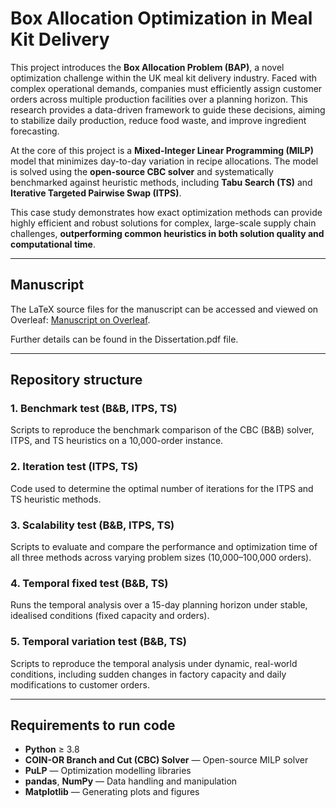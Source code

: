 # Box Allocation Optimization in Meal Kit Delivery

This project introduces the **Box Allocation Problem (BAP)**, a novel optimization challenge within the UK meal kit delivery industry. Faced with complex operational demands, companies must efficiently assign customer orders across multiple production facilities over a planning horizon. This research provides a data-driven framework to guide these decisions, aiming to stabilize daily production, reduce food waste, and improve ingredient forecasting.

At the core of this project is a **Mixed-Integer Linear Programming (MILP)** model that minimizes day-to-day variation in recipe allocations. The model is solved using the **open-source CBC solver** and systematically benchmarked against heuristic methods, including **Tabu Search (TS)** and **Iterative Targeted Pairwise Swap (ITPS)**.

This case study demonstrates how exact optimization methods can provide highly efficient and robust solutions for complex, large-scale supply chain challenges, **outperforming common heuristics in both solution quality and computational time**.

---

## Manuscript

The LaTeX source files for the manuscript can be accessed and viewed on Overleaf: [Manuscript on Overleaf](https://www.overleaf.com/read/kkhtrxzdmtfd#9f0ecc).

Further details can be found in the Dissertation.pdf file.

---

## Repository structure

### **1. Benchmark test (B&B, ITPS, TS)**
Scripts to reproduce the benchmark comparison of the CBC (B&B) solver, ITPS, and TS heuristics on a 10,000-order instance.

### **2. Iteration test (ITPS, TS)**
Code used to determine the optimal number of iterations for the ITPS and TS heuristic methods.

### **3. Scalability test (B&B, ITPS, TS)**
Scripts to evaluate and compare the performance and optimization time of all three methods across varying problem sizes (10,000–100,000 orders).

### **4. Temporal fixed test (B&B, TS)**
Runs the temporal analysis over a 15-day planning horizon under stable, idealised conditions (fixed capacity and orders).

### **5. Temporal variation test (B&B, TS)**
Scripts to reproduce the temporal analysis under dynamic, real-world conditions, including sudden changes in factory capacity and daily modifications to customer orders.

---

## Requirements to run code

- **Python** ≥ 3.8  
- **COIN-OR Branch and Cut (CBC) Solver** — Open-source MILP solver  
- **PuLP** — Optimization modelling libraries  
- **pandas**, **NumPy** — Data handling and manipulation  
- **Matplotlib** — Generating plots and figures  
